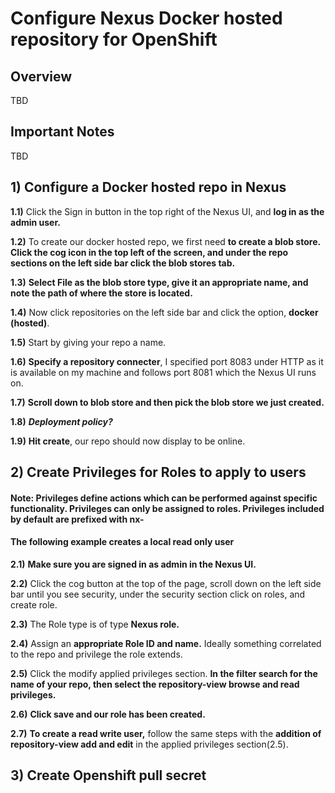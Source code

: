 # Configure Nexus Docker hosted repository for OpenShift


## Overview

TBD

## Important Notes

TBD




## 1) Configure a Docker hosted repo in Nexus

**1.1)** Click the Sign in button in the top right of the Nexus UI, and **log in as the admin user.**

**1.2)** To create our docker hosted repo, we first need **to create a blob store.** **Click the cog icon in the top left of the screen, and under the repo sections on the left side bar click the blob stores tab.**

**1.3)** **Select File as the blob store type, give it an appropriate name, and note the path of where the store is located.**

**1.4)** Now click repositories on the left side bar and click the option, **docker (hosted)**.

**1.5)** Start by giving your repo a name.

**1.6)** **Specify a repository connecter**, I specified port 8083 under HTTP as it is available on my machine and follows port 8081 which the Nexus UI runs on.

**1.7)** **Scroll down to blob store and then pick the blob store we just created.**

**1.8)** ***Deployment policy?***

**1.9)** **Hit create**, our repo should now display to be online.

## 2) Create Privileges for Roles to apply to users
#### Note: Privileges define actions which can be performed against specific functionality. Privileges can only be assigned to roles. Privileges included by default are prefixed with nx-

#### The following example creates a local read only user 
**2.1)** **Make sure you are signed in as admin in the Nexus UI.**

**2.2)** Click the cog button at the top of the page, scroll down on the left side bar until you see security, under the security section click on roles, and create role.

**2.3)** The Role type is of type **Nexus role.**

**2.4)** Assign an **appropriate Role ID and name.** Ideally something correlated to the repo and privilege the role extends.

**2.5)** Click the modify applied privileges section. **In the filter search for the name of your repo, then select the repository-view browse and read privileges.**

**2.6)** **Click save and our role has been created.**

**2.7)** **To create a read write user,** follow the same steps with the **addition of repository-view add and edit** in the applied privileges section(2.5).

## 3) Create Openshift pull secret

